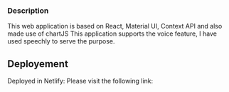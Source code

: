 ### Description

This web application is based on React, Material UI, Context API and also made use of chartJS
This application supports the voice feature, I have used speechly to serve the purpose.

## Deployement
Deployed in Netlify: Please visit the following link: 
